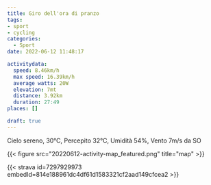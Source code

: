 ```yaml
---
title: Giro dell'ora di pranzo 
tags:
- sport
- cycling
categories: 
  - Sport
date: 2022-06-12 11:48:17

activitydata:
  speed: 8.46km/h
  max speed: 16.39km/h
  average watts: 20W
  elevation: 7mt
  distance: 3.92km
  duration: 27:49
places: []

draft: true
---
```


Cielo sereno, 30°C, Percepito 32°C, Umidità 54%, Vento 7m/s da SO



{{<  figure src="20220612-activity-map_featured.png" title="map" >}}


{{< strava id=7297929973 embedId=814e188961dc4df61d1583321cf2aad149cfcea2 >}}
